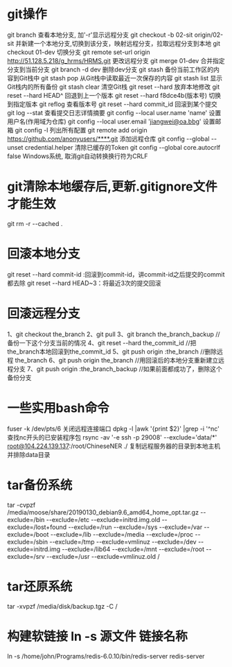 # git操作
git branch                              查看本地分支, 加'-r'显示远程分支
git checkout -b 02-sit origin/02-sit    并新建一个本地分支,切换到该分支，映射远程分支，拉取远程分支到本地
git checkout 01-dev                     切换分支
git remote set-url origin http://51.128.5.218/g_hrms/HRMS.git    更改远程分支
git merge 01-dev                        合并指定分支到当前分支
git branch -d dev                       删除dev分支
git stash                               备份当前工作区的内容到Git栈中
git stash pop                           从Git栈中读取最近一次保存的内容
git stash list                          显示Git栈内的所有备份
git stash clear                         清空Git栈
git reset --hard                        放弃本地修改
git reset --hard HEAD^                  回退到上一个版本
git reset --hard f8dce4b(版本号)         切换到指定版本
git reflog                              查看版本号
git reset --hard commit_id              回滚到某个提交
git log --stat                          查看提交日志详情摘要
git config --local user.name 'name'                                 设置用户名(作用域为仓库)
git config --local user.email 'jiangwei@oa.bbg'                     设置邮箱
git config -l                                                       列出所有配置
git remote add origin https://github.com/anonyusers/****.git        添加远程仓库
git config --global --unset credential.helper                       清除已缓存的Token
git config --global core.autocrlf false                             Windows系统, 取消git自动转换换行符为CRLF

# git清除本地缓存后,更新.gitignore文件才能生效
git rm -r --cached .

# 回滚本地分支
git reset --hard commit-id :回滚到commit-id，讲commit-id之后提交的commit都去除
git reset --hard HEAD~3：将最近3次的提交回滚


# 回滚远程分支
1、git checkout the_branch
2、git pull
3、git branch the_branch_backup //备份一下这个分支当前的情况
4、git reset --hard the_commit_id //把the_branch本地回滚到the_commit_id
5、git push origin :the_branch //删除远程 the_branch
6、git push origin the_branch //用回滚后的本地分支重新建立远程分支
7、git push origin :the_branch_backup //如果前面都成功了，删除这个备份分支


# 一些实用bash命令
fuser -k /dev/pts/6   关闭远程连接端口
dpkg -l |awk '{print $2}' |grep -i '^nc'  查找nc开头的已安装程序包
rsync -av '-e ssh -p 29008' --exclude='data/*' root@104.224.139.137:/root/ChineseNER ./  复制远程服务器的目录到本地主机并排除data目录

# tar备份系统
tar -cvpzf /media/moose/share/20190130_debian9.6_amd64_home_opt.tar.gz --exclude=/bin --exclude=/etc --exclude=initrd.img.old --exclude=/lost+found --exclude=/run --exclude=/sys --exclude=/var --exclude=/boot --exclude=/lib --exclude=/media --exclude=/proc --exclude=/sbin --exclude=/tmp --exclude=vmlinuz --exclude=/dev --exclude=initrd.img --exclude=/lib64 --exclude=/mnt --exclude=/root --exclude=/srv --exclude=/usr --exclude=vmlinuz.old /

# tar还原系统
tar -xvpzf /media/disk/backup.tgz -C /

# 构建软链接  ln -s 源文件 链接名称
ln -s /home/john/Programs/redis-6.0.10/bin/redis-server redis-server

